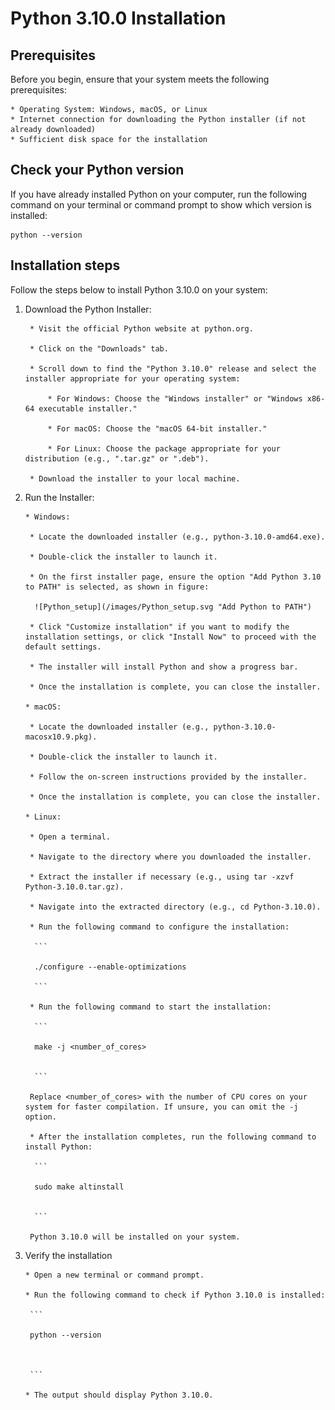 # Python 3.10.0 Installation

## Prerequisites

Before you begin, ensure that your system meets the following prerequisites:

    * Operating System: Windows, macOS, or Linux
    * Internet connection for downloading the Python installer (if not already downloaded)
    * Sufficient disk space for the installation

## Check your Python version

If you have already installed Python on your computer, run the following command on your terminal or command prompt to show which version is installed:

```
python --version

```

## Installation steps

Follow the steps below to install Python 3.10.0 on your system:

1. Download the Python Installer:

        * Visit the official Python website at python.org.
		
        * Click on the "Downloads" tab.
		
        * Scroll down to find the "Python 3.10.0" release and select the installer appropriate for your operating system:
		
            * For Windows: Choose the "Windows installer" or "Windows x86-64 executable installer."
			
            * For macOS: Choose the "macOS 64-bit installer."
			
            * For Linux: Choose the package appropriate for your distribution (e.g., ".tar.gz" or ".deb").
			
        * Download the installer to your local machine.
		
2.  Run the Installer:

        * Windows:
		
         * Locate the downloaded installer (e.g., python-3.10.0-amd64.exe).
		 
         * Double-click the installer to launch it.
		 
         * On the first installer page, ensure the option "Add Python 3.10 to PATH" is selected, as shown in figure:
		 
		  ![Python_setup](/images/Python_setup.svg "Add Python to PATH")
		 
         * Click "Customize installation" if you want to modify the installation settings, or click "Install Now" to proceed with the default settings.
		 
         * The installer will install Python and show a progress bar.
		 
         * Once the installation is complete, you can close the installer.

        * macOS:
		
         * Locate the downloaded installer (e.g., python-3.10.0-macosx10.9.pkg).
		 
         * Double-click the installer to launch it.
		 
         * Follow the on-screen instructions provided by the installer.
		 
         * Once the installation is complete, you can close the installer.

        * Linux:
		
         * Open a terminal.
		 
         * Navigate to the directory where you downloaded the installer.
		 
         * Extract the installer if necessary (e.g., using tar -xzvf Python-3.10.0.tar.gz).
		 
         * Navigate into the extracted directory (e.g., cd Python-3.10.0).
		 
         * Run the following command to configure the installation:
		  
		  ```
		  
          ./configure --enable-optimizations

          ```
		  
		 * Run the following command to start the installation: 
		  
		  ```
		  
          make -j <number_of_cores>


          ```
		  
		 Replace <number_of_cores> with the number of CPU cores on your system for faster compilation. If unsure, you can omit the -j option.
		  
		 * After the installation completes, run the following command to install Python:

          ```
		  
          sudo make altinstall


          ```
		  
         Python 3.10.0 will be installed on your system. 		  

3.	Verify the installation	 

        * Open a new terminal or command prompt.
		
        * Run the following command to check if Python 3.10.0 is installed:
		
		 ```
		  
         python --version



         ```
		
        * The output should display Python 3.10.0. 		